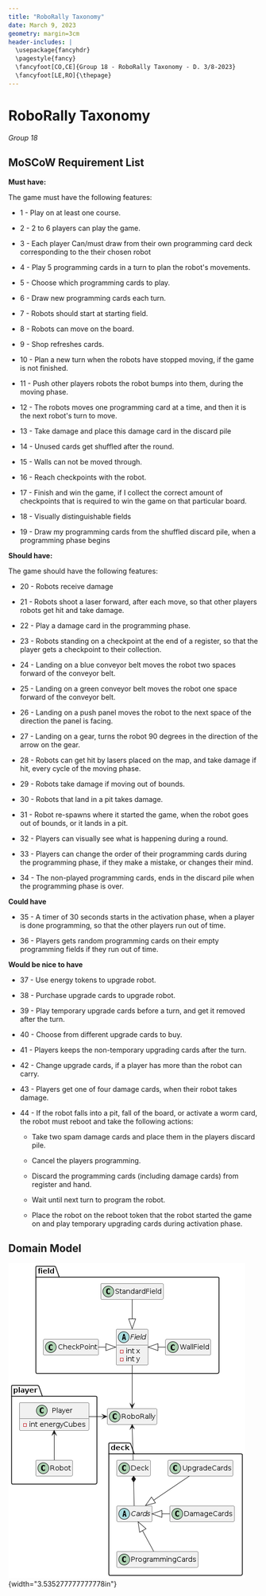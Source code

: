 ```yaml
---
title: "RoboRally Taxonomy"
date: March 9, 2023
geometry: margin=3cm
header-includes: |
  \usepackage{fancyhdr}
  \pagestyle{fancy}
  \fancyfoot[CO,CE]{Group 18 - RoboRally Taxonomy - D. 3/8-2023}
  \fancyfoot[LE,RO]{\thepage}
---
```


# RoboRally Taxonomy

_Group 18_

## MoSCoW Requirement List

**Must have:**

The game must have the following features:

- 1 - Play on at least one course.

- 2 - 2 to 6 players can play the game.

- 3 - Each player Can/must draw from their own programming card deck corresponding to the their chosen robot

- 4 - Play 5 programming cards in a turn to plan the robot\'s
  movements.

- 5 - Choose which programming cards to play.

- 6 - Draw new programming cards each turn.

- 7 - Robots should start at starting field.

- 8 - Robots can move on the board.

- 9 - Shop refreshes cards.

- 10 - Plan a new turn when the robots have stopped moving, if the
  game is not finished.

- 11 - Push other players robots the robot bumps into them, during the
  moving phase.

- 12 - The robots moves one programming card at a time, and then it is
  the next robot\'s turn to move.

- 13 - Take damage and place this damage card in the discard pile

- 14 - Unused cards get shuffled after the round.

- 15 - Walls can not be moved through.

- 16 - Reach checkpoints with the robot.

- 17 - Finish and win the game, if I collect the correct amount of
  checkpoints that is required to win the game on that particular
  board.

- 18 - Visually distinguishable fields

- 19 - Draw my programming cards from the shuffled discard pile, when
  a programming phase begins

**Should have:**

The game should have the following features:

- 20 - Robots receive damage

- 21 - Robots shoot a laser forward, after each move, so that other
  players robots get hit and take damage.

- 22 - Play a damage card in the programming phase.

- 23 - Robots standing on a checkpoint at the end of a register, so
  that the player gets a checkpoint to their collection.

- 24 - Landing on a blue conveyor belt moves the robot two spaces
  forward of the conveyor belt.

- 25 - Landing on a green conveyor belt moves the robot one space
  forward of the conveyor belt.

- 26 - Landing on a push panel moves the robot to the next space of
  the direction the panel is facing.

- 27 - Landing on a gear, turns the robot 90 degrees in the direction
  of the arrow on the gear.

- 28 - Robots can get hit by lasers placed on the map, and take damage
  if hit, every cycle of the moving phase.

- 29 - Robots take damage if moving out of bounds.

- 30 - Robots that land in a pit takes damage.

- 31 - Robot re-spawns where it started the game, when the robot goes
  out of bounds, or it lands in a pit.

- 32 - Players can visually see what is happening during a round.

- 33 - Players can change the order of their programming cards during
  the programming phase, if they make a mistake, or changes their
  mind.

- 34 - The non-played programming cards, ends in the discard pile when
  the programming phase is over.

**Could have**

- 35 - A timer of 30 seconds starts in the activation phase, when a
  player is done programming, so that the other players run out of
  time.

- 36 - Players gets random programming cards on their empty
  programming fields if they run out of time.

**Would be nice to have**

- 37 - Use energy tokens to upgrade robot.

- 38 - Purchase upgrade cards to upgrade robot.

- 39 - Play temporary upgrade cards before a turn, and get it removed
  after the turn.

- 40 - Choose from different upgrade cards to buy.

- 41 - Players keeps the non-temporary upgrading cards after the turn.

- 42 - Change upgrade cards, if a player has more than the robot can
  carry.

- 43 - Players get one of four damage cards, when their robot takes
  damage.

- 44 - If the robot falls into a pit, fall of the board, or activate a
  worm card, the robot must reboot and take the following actions:

  - Take two spam damage cards and place them in the players discard
    pile.

  - Cancel the players programming.

  - Discard the programming cards (including damage cards) from register and hand.

  - Wait until next turn to program the robot.

  - Place the robot on the reboot token that the robot started the game on and play temporary upgrading cards during activation phase.

## Domain Model

![RoboRally taxonomy](./media/media/image1.png){width="3.535277777777778in"}
